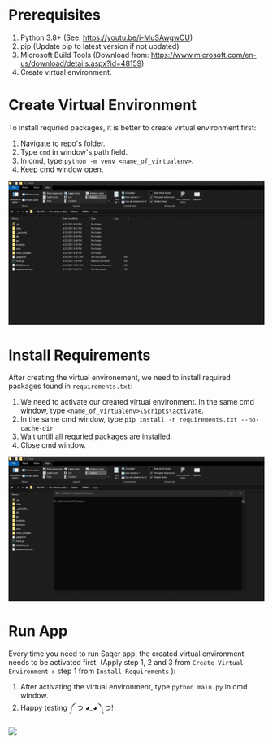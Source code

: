 # Prerequisites
1. Python 3.8+ (See: https://youtu.be/i-MuSAwgwCU)
2. pip (Update pip to latest version if not updated)
3. Microsoft Build Tools (Download from: https://www.microsoft.com/en-us/download/details.aspx?id=48159)
4. Create virtual environment.

# Create Virtual Environment
To install requried packages, it is better to create virtual environment first:
1. Navigate to repo's folder.
2. Type `cmd` in window's path field.
3. In cmd, type `python -m venv <name_of_virtualenv>`.
4. Keep cmd window open.

<img src=".github\images\create_venv.gif">


# Install Requirements
After creating the virtual environement, we need to install required packages found in `requirements.txt`:
1. We need to activate our created virtual environment. In the same cmd window, type `<name_of_virtualenv>\Scripts\activate`.
2. In the same cmd window, type `pip install -r requirements.txt --no-cache-dir`
3. Wait untill all requried packages are installed.
4. Close cmd window.

<img src=".github\images\install_req.gif">

# Run App
Every time you need to run Saqer app, the created virtual environment needs to be activated first. (Apply step 1, 2 and 3 from `Create Virtual Environment` + step 1 from `Install Requirements` ):
1. After activating the virtual environment, type `python main.py` in cmd window.
2. Happy testing ༼ つ ◕_◕ ༽つ!

<img src=".github\images\run_app.gif">
